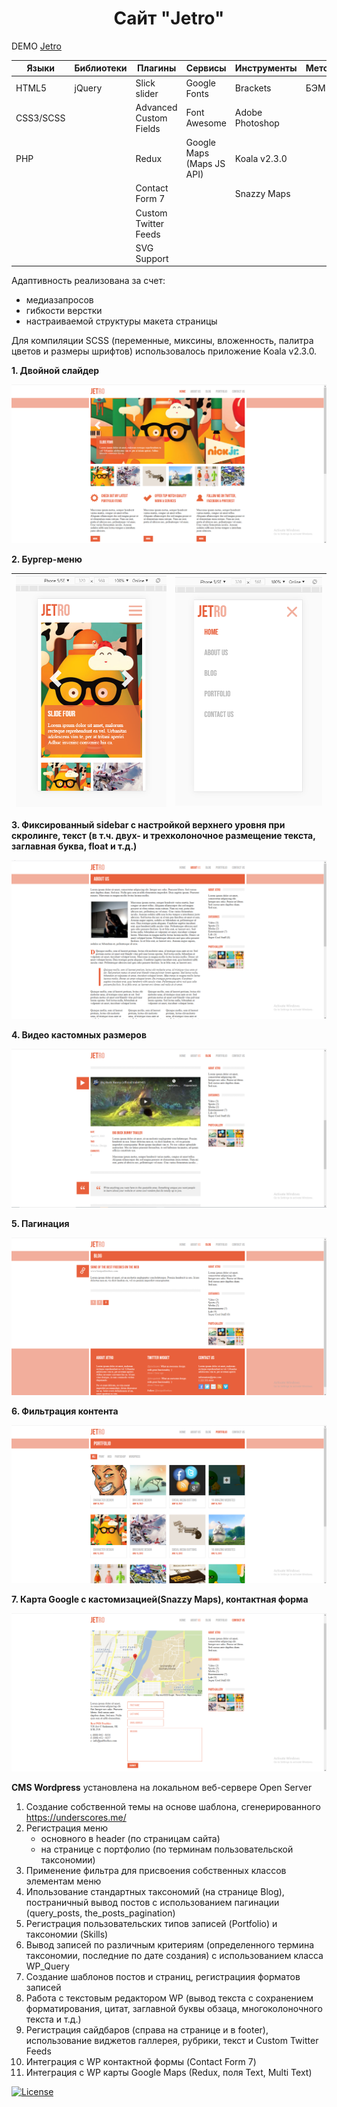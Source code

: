 <h1 align="center">Сайт "Jetro"</h1>

DEMO [Jetro](https://zena86.github.io/jetro/)

Языки    | Библиотеки |Плагины               | Сервисы                 | Инструменты   |Методология|Прочие
---------|------------|----------------------|-------------------------|---------------|-----------|-----------
HTML5    |jQuery      |Slick slider          |Google Fonts             |Brackets       |БЭМ        |CSS flexbox
CSS3/SCSS|            |Advanced Custom Fields|Font Awesome             |Adobe Photoshop|           |Wordpress
PHP      |            |Redux                 |Google Maps (Maps JS API)|Koala v2.3.0   |           |
&nbsp;   |            |Contact Form&nbsp;7   |                         |Snazzy Maps    |           |
&nbsp;   |            |Custom Twitter Feeds  |                         |               |           |
&nbsp;   |            |SVG Support           |                         |               |           |

Адаптивность реализована за счет:
* медиазапросов
* гибкости верстки
* настраиваемой структуры макета страницы

Для компиляции SCSS (переменные, миксины, вложенность, палитра цветов и размеры шрифтов) использовалось приложение Koala v2.3.0.

**1. Двойной слайдер**

![Screenshort 1](/images/imgreadme/screen-main.png)


**2. Бургер-меню**

![Screenshort 1](/images/imgreadme/screen-menu1.png)|![Screenshort 1](/images/imgreadme/screen-menu2.png)
----------------------------------------------------|----------------------------------------------------

**3. Фиксированный sidebar c настройкой верхнего уровня при скролинге, текст (в т.ч. двух- и трехколоночное размещение текста, заглавная буква, float и т.д.)**

![Screenshort 1](/images/imgreadme/screen-text.png)

**4. Видео кастомных размеров**

![Screenshort 1](/images/imgreadme/screen-video.png)


**5. Пагинация**

![Screenshort 1](/images/imgreadme/screen-pagination.png)


**6. Фильтрация контента**

![Screenshort 1](/images/imgreadme/screen-filtr.png)


**7.  Карта Google с кастомизацией(Snazzy Maps), контактная форма**

![Screenshort 1](/images/imgreadme/screen-contact.png)

**CMS Wordpress** установлена на локальном веб-сервере Open Server

1. Создание собственной темы на основе шаблона, сгенерированного https://underscores.me/
2. Регистрация меню
	* основного в header (по страницам сайта)
	* на странице с портфолио (по терминам пользовательской таксономии)
3. Применение фильтра для присвоения собственных классов элементам меню
4. Ипользование стандартных таксономий (на странице Вlog), постраничный вывод постов с использованием пагинации (query_posts, the_posts_pagination)
5. Регистрация пользовательских типов записей (Portfolio) и таксономии (Skills)
6. Вывод записей по различным критериям (определенного термина таксономии, последние по дате создания) с использованием класса WP_Query
7. Создание шаблонов постов и страниц, регистрациия форматов записей
8. Работа с текстовым редактором WP (вывод текста с сохранением форматирования, цитат, заглавной буквы обзаца, многоколоночного текста и т.д.)
9. Регистрация сайдбаров (справа на странице и в footer), использование виджетов галлерея, рубрики, текст и Custom Twitter Feeds
10. Интеграция c WP контактной формы (Contact Form 7)
11. Интеграция c WP карты Google Maps (Redux, поля Text, Multi Text)


[![License](https://img.shields.io/badge/License-Apache%202.0-blue.svg)](https://opensource.org/licenses/Apache-2.0)